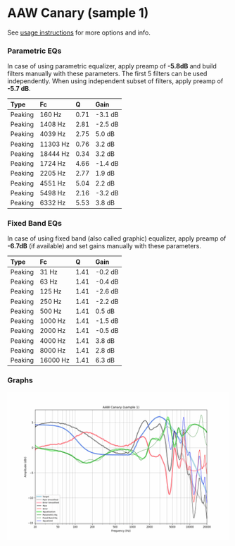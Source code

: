 # AAW Canary (sample 1)
See [usage instructions](https://github.com/jaakkopasanen/AutoEq#usage) for more options and info.

### Parametric EQs
In case of using parametric equalizer, apply preamp of **-5.8dB** and build filters manually
with these parameters. The first 5 filters can be used independently.
When using independent subset of filters, apply preamp of **-5.7 dB**.

| Type    | Fc       |    Q | Gain    |
|:--------|:---------|:-----|:--------|
| Peaking | 160 Hz   | 0.71 | -3.1 dB |
| Peaking | 1408 Hz  | 2.81 | -2.5 dB |
| Peaking | 4039 Hz  | 2.75 | 5.0 dB  |
| Peaking | 11303 Hz | 0.76 | 3.2 dB  |
| Peaking | 18444 Hz | 0.34 | 3.2 dB  |
| Peaking | 1724 Hz  | 4.66 | -1.4 dB |
| Peaking | 2205 Hz  | 2.77 | 1.9 dB  |
| Peaking | 4551 Hz  | 5.04 | 2.2 dB  |
| Peaking | 5498 Hz  | 2.16 | -3.2 dB |
| Peaking | 6332 Hz  | 5.53 | 3.8 dB  |

### Fixed Band EQs
In case of using fixed band (also called graphic) equalizer, apply preamp of **-6.7dB**
(if available) and set gains manually with these parameters.

| Type    | Fc       |    Q | Gain    |
|:--------|:---------|:-----|:--------|
| Peaking | 31 Hz    | 1.41 | -0.2 dB |
| Peaking | 63 Hz    | 1.41 | -0.4 dB |
| Peaking | 125 Hz   | 1.41 | -2.6 dB |
| Peaking | 250 Hz   | 1.41 | -2.2 dB |
| Peaking | 500 Hz   | 1.41 | 0.5 dB  |
| Peaking | 1000 Hz  | 1.41 | -1.5 dB |
| Peaking | 2000 Hz  | 1.41 | -0.5 dB |
| Peaking | 4000 Hz  | 1.41 | 3.8 dB  |
| Peaking | 8000 Hz  | 1.41 | 2.8 dB  |
| Peaking | 16000 Hz | 1.41 | 6.3 dB  |

### Graphs
![](./AAW%20Canary%20(sample%201).png)